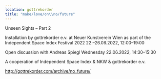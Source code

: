 ```yaml
---
location: gottrekorder
title: "make/love/on\\no/future"
---
```

Unseen Sights – Part 2

Installation by gottrekorder e.v. at Neuer Kunstverein Wien
as part of the Independent Space Index Festival 2022
22.–26.06.2022, 12:00–19:00

Open discussion with Andreas Spiegl
Wednesday 22.06.2022, 14:30–15:30

A cooperation of Independent Space Index
& NKW & gottrekorder e.v.

http://gottrekorder.com/archive/no_future/